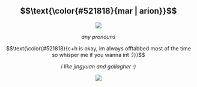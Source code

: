  </p>

<h2 align="center" >
 $$\text{\color{#521818}{mar | arion}}$$
</h2>

<p align="center">
<img src="https://wilardo.crd.co/assets/images/gallery21/6cfc0531.jpg?v=87117d4a"/>

<p align="center" >
  <em>any pronouns</em>
 </p>
 
 <p align="center">
 $$\text{\color{#521818}{c+h is okay, im always offtabbed most of the time so whisper me if you wanna int :)}}$$
 </p>

<p align="center" >
  <em>i like jingyuan and gallagher :)</em>
 </p>

<p align="center">
<img src="https://wilardo.crd.co/assets/images/gallery21/1d27222e.gif?v=87117d4a"/>
